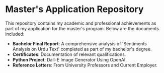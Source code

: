 # Master's Application Repository

This repository contains my academic and professional achievements as part of my application for the master's program. Below are the documents included:

- **Bachelor Final Report**: A comprehensive analysis of 'Sentiments Analysis on Urdu Text' completed as part of my bachelor's degree.
- **Certificates**: Documentation of relevant qualifications.
- **Python Project**: Dall-E Image Generator Using OpenAI.
- **Reference Letters**: From University Professors and Current Employer.
